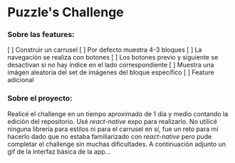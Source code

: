 # Puzzle's Challenge

### Sobre las features:
[ ] Construir un carrusel
[ ] Por defecto muestra 4-3 bloques
[ ] La navegación se realiza con botones
[ ] Los botones previo y siguiente se desactivan si no hay índice en el lado correspondiente
[ ] Muestra una imágen aleatoria del set de imágenes del bloque específico
[ ] Feature adicional
### Sobre el proyecto:
Realicé el challenge en un tiempo aproximado de 1 día y medio contando la edición del repositorio. Usé *react-native* expo para realizarlo.
No utilicé ninguna librería para estilos ni para el carrusel en sí, fue un reto para mí hacerlo dado que no estaba familiarizado con *react-native* pero pude completar el challenge sin muchas dificultades. A continuación adjunto un gif de la interfaz básica de la app...
